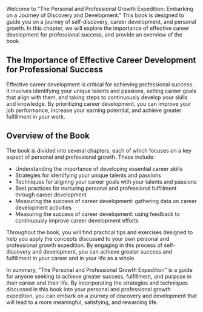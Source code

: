 
Welcome to "The Personal and Professional Growth Expedition: Embarking on a Journey of Discovery and Development." This book is designed to guide you on a journey of self-discovery, career development, and personal growth. In this chapter, we will explore the importance of effective career development for professional success, and provide an overview of the book.

The Importance of Effective Career Development for Professional Success
-----------------------------------------------------------------------

Effective career development is critical for achieving professional success. It involves identifying your unique talents and passions, setting career goals that align with them, and taking steps to continuously develop your skills and knowledge. By prioritizing career development, you can improve your job performance, increase your earning potential, and achieve greater fulfillment in your work.

Overview of the Book
--------------------

The book is divided into several chapters, each of which focuses on a key aspect of personal and professional growth. These include:

* Understanding the importance of developing essential career skills
* Strategies for identifying your unique talents and passions
* Techniques for aligning your career goals with your talents and passions
* Best practices for nurturing personal and professional fulfillment through career development
* Measuring the success of career development: gathering data on career development activities
* Measuring the success of career development: using feedback to continuously improve career development efforts

Throughout the book, you will find practical tips and exercises designed to help you apply the concepts discussed to your own personal and professional growth expedition. By engaging in this process of self-discovery and development, you can achieve greater success and fulfillment in your career and in your life as a whole.

In summary, "The Personal and Professional Growth Expedition" is a guide for anyone seeking to achieve greater success, fulfillment, and purpose in their career and their life. By incorporating the strategies and techniques discussed in this book into your personal and professional growth expedition, you can embark on a journey of discovery and development that will lead to a more meaningful, satisfying, and rewarding life.

